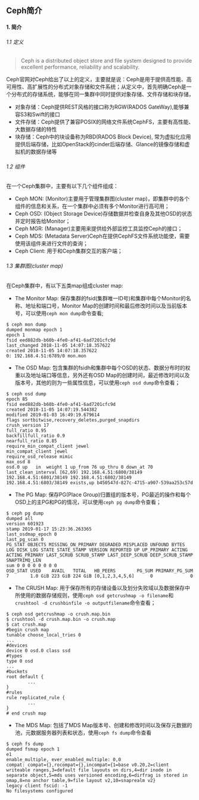 ## Ceph简介
#### 1. 简介
###### 1.1 定义
>Ceph is a distributed object store and file system designed to provide excellent performance, reliability and scalability.

Ceph官网对Ceph给出了以上的定义，主要就是说：Ceph是用于提供高性能、高可用性、高扩展性的分布式对象存储和文件系统；从定义中，首先明确Ceph是一个分布式的存储系统，能够在同一集群中同时提供对象存储、文件存储和块存储，

- 对象存储：Ceph提供REST风格的接口称为RGW(RADOS GateWay),能够兼容S3和Swift的接口
- 文件存储：Ceph提供了兼容POSIX的网络文件系统CephFS，主要有高性能、大数据存储的特性
- 块存储：Ceph中的块设备称为RBD(RADOS Block Device), 常为虚拟化应用提供后端存储，比如OpenStack的cinder后端存储、Glance的镜像存储和虚拟机的数据存储等

###### 1.2 组件
在一个Ceph集群中，主要有以下几个组件组成：

- Ceph MON: (Monitor)主要用于管理集群图(cluster map)，即集群中的各个组件的信息和关系，在一个集群中必须有多个Monitor进行高可用；
- Ceph OSD: (Object Storage Device)存储数据并检查自身及其他OSD的状态并定时报告给Monitor；
- Ceph MGR: (Manager)主要用来提供给外部监控工具监控Ceph的接口；
- Ceph MDS: (Metadata Server)Ceph在提供CephFS文件系统功能使，需要使用该组件来进行文件的查询；
- Ceph Client: 用于和Ceph集群交互的客户端；

###### 1.3 集群图(*cluster map*)
在Ceph集群中，有以下五类map组成cluster map:

- The Monitor Map: 保存集群的fsid(集群唯一ID号)和集群中每个Monitor的名称、地址和端口号，Monitor Map的创建时间和最后修改时间以及当前版本号，可以使用```ceph mon dump```命令查看;
```
$ ceph mon dump
dumped monmap epoch 1
epoch 1
fsid eed882db-b60b-4fe0-af41-6ad7201cfc9d
last_changed 2018-11-05 14:07:18.357622
created 2018-11-05 14:07:18.357622
0: 192.168.4.51:6789/0 mon.mon
```

- The OSD Map: 包含集群的fsidh和集群中每个OSD的状态、数据分布时的权重以及地址端口等信息，另外还有OSD Map的创建时间，最近修改时间以及版本号，其他的则为一些属性信息，可以使用```ceph osd dump```命令查看；
```
$ ceph osd dump
epoch 85
fsid eed882db-b60b-4fe0-af41-6ad7201cfc9d
created 2018-11-05 14:07:19.544382
modified 2019-01-03 16:49:19.679614
flags sortbitwise,recovery_deletes,purged_snapdirs
crush_version 17
full_ratio 0.95
backfillfull_ratio 0.9
nearfull_ratio 0.85
require_min_compat_client jewel
min_compat_client jewel
require_osd_release mimic
max_osd 8
osd.0 up   in  weight 1 up_from 76 up_thru 0 down_at 70 last_clean_interval [62,69) 192.168.4.51:6800/38149 192.168.4.51:6801/38149 192.168.4.51:6802/38149 192.168.4.51:6803/38149 exists,up b450547d-827c-4715-a907-539aa253c57d
```

- The PG Map: 保存PG(Place Group)归置组的版本号，PG最近的操作和每个OSD上的主PG和PG的情况，可以使用```ceph pg dump```命令查看；
```
$ ceph pg dump
dumped all
version 601923
stamp 2019-01-17 15:23:36.263365
last_osdmap_epoch 0
last_pg_scan 0
PG_STAT OBJECTS MISSING_ON_PRIMARY DEGRADED MISPLACED UNFOUND BYTES LOG DISK_LOG STATE STATE_STAMP VERSION REPORTED UP UP_PRIMARY ACTING ACTING_PRIMARY LAST_SCRUB SCRUB_STAMP LAST_DEEP_SCRUB DEEP_SCRUB_STAMP SNAPTRIMQ_LEN
sum 0 0 0 0 0 0 0 0
OSD_STAT USED    AVAIL   TOTAL   HB_PEERS        PG_SUM PRIMARY_PG_SUM
7        1.0 GiB 223 GiB 224 GiB [0,1,2,3,4,5,6]      0              0
```

- The CRUSH Map: 用于保存所有的存储设备以及划分失败域以及数据保存中所使用的数据存储规则，使用```ceph osd getcrushmap -o filename```和```crushtool -d crushbinfile -o outputfilename```命令查看；
```
$ ceph osd getcrushmap -o crush.map.bin
$ crushtool -d crush.map.bin -o crush.map
$ cat crush.map
#begin crush map
tunable choose_local_tries 0
...
#devices
device 0 osd.0 class ssd
#types
type 0 osd
...
#buckets
root default {
        ...
}
#rules
rule replicated_rule {
        ...
}
# end crush map
```

- The MDS Map: 包括了MDS Map版本号、创建和修改时间以及保存元数据的池，元数据服务器列表和状态，使用```ceph fs dump```命令查看
```
$ ceph fs dump
dumped fsmap epoch 1
e1
enable_multiple, ever_enabled_multiple: 0,0
compat: compat={},rocompat={},incompat={1=base v0.20,2=client writeable ranges,3=default file layouts on dirs,4=dir inode in separate object,5=mds uses versioned encoding,6=dirfrag is stored in omap,8=no anchor table,9=file layout v2,10=snaprealm v2}
legacy client fscid: -1
No filesystems configured
```
